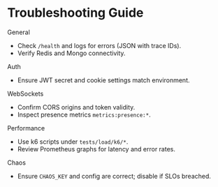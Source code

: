 # Troubleshooting Guide

General
- Check `/health` and logs for errors (JSON with trace IDs).
- Verify Redis and Mongo connectivity.

Auth
- Ensure JWT secret and cookie settings match environment.

WebSockets
- Confirm CORS origins and token validity.
- Inspect presence metrics `metrics:presence:*`.

Performance
- Use k6 scripts under `tests/load/k6/*`.
- Review Prometheus graphs for latency and error rates.

Chaos
- Ensure `CHAOS_KEY` and config are correct; disable if SLOs breached.
